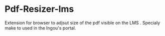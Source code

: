 # Pdf-Resizer-lms
Extension for browser to adjsut size of the pdf visible on the LMS . Specialy make to used in the Ingou's portal.
